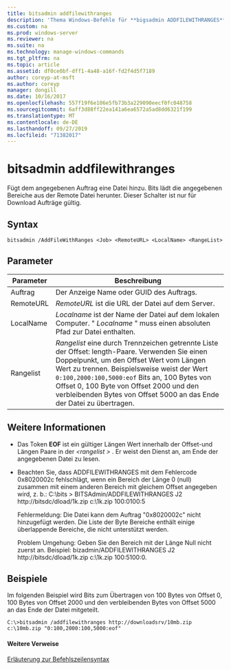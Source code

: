 ```yaml
---
title: bitsadmin addfilewithranges
description: 'Thema Windows-Befehle für **bigsadmin ADDFILEWITHRANGES** : Fügt eine Datei zum angegebenen Auftrag hinzu. Bits lädt die angegebenen Bereiche aus der Remote Datei herunter.'
ms.custom: na
ms.prod: windows-server
ms.reviewer: na
ms.suite: na
ms.technology: manage-windows-commands
ms.tgt_pltfrm: na
ms.topic: article
ms.assetid: df0ce0bf-dff1-4a48-a16f-fd2f4d5f7189
author: coreyp-at-msft
ms.author: coreyp
manager: dongill
ms.date: 10/16/2017
ms.openlocfilehash: 557f19f6e106e5fb73b3a229090eecf0fc048758
ms.sourcegitcommit: 6aff3d88ff22ea141a6ea6572a5ad8dd6321f199
ms.translationtype: MT
ms.contentlocale: de-DE
ms.lasthandoff: 09/27/2019
ms.locfileid: "71382017"
---
```

# <a name="bitsadmin-addfilewithranges"></a>bitsadmin addfilewithranges

Fügt dem angegebenen Auftrag eine Datei hinzu. Bits lädt die angegebenen Bereiche aus der Remote Datei herunter. Dieser Schalter ist nur für Download Aufträge gültig.

## <a name="syntax"></a>Syntax

```
bitsadmin /AddFileWithRanges <Job> <RemoteURL> <LocalName> <RangeList>
```

## <a name="parameters"></a>Parameter

|Parameter|Beschreibung|
|---------|-----------|
|Auftrag|Der Anzeige Name oder GUID des Auftrags.|
|RemoteURL|*RemoteURL* ist die URL der Datei auf dem Server.|
|LocalName|*Localname* ist der Name der Datei auf dem lokalen Computer. " *Localname* " muss einen absoluten Pfad zur Datei enthalten.|
|Rangelist|*Rangelist* eine durch Trennzeichen getrennte Liste der Offset: length-Paare. Verwenden Sie einen Doppelpunkt, um den Offset Wert vom Längen Wert zu trennen. Beispielsweise weist der Wert `0:100,2000:100,5000:eof` Bits an, 100 Bytes von Offset 0, 100 Byte von Offset 2000 und den verbleibenden Bytes von Offset 5000 an das Ende der Datei zu übertragen.|

## <a name="more-information"></a>Weitere Informationen

-   Das Token **EOF** ist ein gültiger Längen Wert innerhalb der Offset-und Längen Paare in der *\<rangelist >* . Er weist den Dienst an, am Ende der angegebenen Datei zu lesen.
-   Beachten Sie, dass ADDFILEWITHRANGES mit dem Fehlercode 0x8020002c fehlschlägt, wenn ein Bereich der Länge 0 (null) zusammen mit einem anderen Bereich mit gleichem Offset angegeben wird, z. b.: C:\bits > BITSAdmin/ADDFILEWITHRANGES J2 http://bitsdc/dload/1k.zip c:\1k.zip 100:0100:5

    Fehlermeldung: Die Datei kann dem Auftrag "0x8020002c" nicht hinzugefügt werden. Die Liste der Byte Bereiche enthält einige überlappende Bereiche, die nicht unterstützt werden.

    Problem Umgehung: Geben Sie den Bereich mit der Länge Null nicht zuerst an. Beispiel: bizadmin/ADDFILEWITHRANGES J2 http://bitsdc/dload/1k.zip c:\1k.zip 100:5100:0.

## <a name="examples"></a>Beispiele

Im folgenden Beispiel wird Bits zum Übertragen von 100 Bytes von Offset 0, 100 Bytes von Offset 2000 und den verbleibenden Bytes von Offset 5000 an das Ende der Datei mitgeteilt.

```
C:\>bitsadmin /addfilewithranges http://downloadsrv/10mb.zip c:\10mb.zip "0:100,2000:100,5000:eof"
```

#### <a name="additional-references"></a>Weitere Verweise

[Erläuterung zur Befehlszeilensyntax](command-line-syntax-key.md)